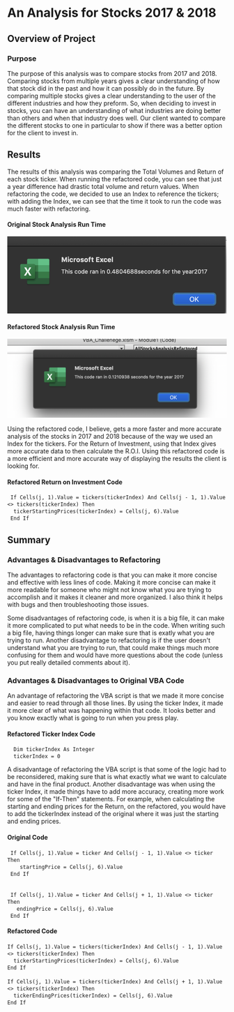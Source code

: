 # An Analysis for Stocks 2017 & 2018
## Overview of Project
### Purpose
The purpose of this analysis was to compare stocks from 2017 and 2018. Comparing stocks from multiple years gives a clear understanding of how that stock did in the past and how it can possibly do in the future. By comparing multiple stocks gives a clear understanding to the user of the different industries and how they preform. So, when deciding to invest in stocks, you can have an understanding of what industries are doing better than others and when that industry does well. Our client wanted to compare the different stocks to one in particular to show if there was a better option for the client to invest in.

## Results
The results of this analysis was comparing the Total Volumes and Return of each stock ticker. When running the refactored code, you can see that just a year difference had drastic total volume and return values. When refactoring the code, we decided to use an Index to reference the tickers; with adding the Index, we can see that the time it took to run the code was much faster with refactoring. 

#### Original Stock Analysis Run Time
![Orginal_VBA_2017](Resources/Orginal_VBA_2017.png)

#### Refactored Stock Analysis Run Time
![VBA_Challenge_2017](Resources/VBA_Challenge_2017.png)

Using the refactored code, I believe, gets a more faster and more accurate analysis of the stocks in 2017 and 2018 because of the way we used an Index for the tickers. For the Return of Investment, using that Index gives more accurate data to then calculate the R.O.I. Using this refactored code is a more efficient and more accurate way of displaying the results the client is looking for. 


#### Refactored Return on Investment Code
```
 If Cells(j, 1).Value = tickers(tickerIndex) And Cells(j - 1, 1).Value <> tickers(tickerIndex) Then
  tickerStartingPrices(tickerIndex) = Cells(j, 6).Value
 End If
```

## Summary
### Advantages & Disadvantages to Refactoring
The advantages to refactoring code is that you can make it more concise and effective with less lines of code. Making it more concise can make it more readable for someone who might not know what you are trying to accomplish and it makes it cleaner and more organized. I also think it helps with bugs and then troubleshooting those issues. 

Some disadvantages of refactoring code, is when it is a big file, it can make it more complicated to put what needs to be in the code. When writing such a big file, having things longer can make sure that is exatly what you are trying to run. Another disadvantage to refactoring is if the user doesn't understand what you are trying to run, that could make things much more confusing for them and would have more questions about the code (unless you put really detailed comments about it). 

### Advantages & Disadvantages to Original VBA Code
An advantage of refactoring the VBA script is that we made it more concise and easier to read through all those lines. By using the ticker Index, it made it more clear of what was happening within that code. It looks better and you know exactly what is going to run when you press play.

#### Refactored Ticker Index Code
```
  Dim tickerIndex As Integer
  tickerIndex = 0
```

A disadvantage of refactoring the VBA script is that some of the logic had to be reconsidered, making sure that is what exactly what we want to calculate and have in the final product. Another disadvantage was when using the ticker Index, it made things have to add more accuracy, creating more work for some of the "If-Then" statements. For example, when calculating the starting and ending prices for the Return, on the refactored, you would have to add the tickerIndex instead of the original where it was just the starting and ending prices.

#### Original Code
```
 If Cells(j, 1).Value = ticker And Cells(j - 1, 1).Value <> ticker Then
    startingPrice = Cells(j, 6).Value
 End If
            
      
 If Cells(j, 1).Value = ticker And Cells(j + 1, 1).Value <> ticker Then
   endingPrice = Cells(j, 6).Value
 End If
 ```
 
 #### Refactored Code
 ```
 If Cells(j, 1).Value = tickers(tickerIndex) And Cells(j - 1, 1).Value <> tickers(tickerIndex) Then
   tickerStartingPrices(tickerIndex) = Cells(j, 6).Value
 End If
 
 If Cells(j, 1).Value = tickers(tickerIndex) And Cells(j + 1, 1).Value <> tickers(tickerIndex) Then
   tickerEndingPrices(tickerIndex) = Cells(j, 6).Value
 End If
```
